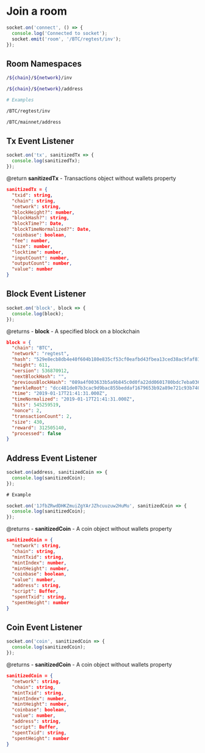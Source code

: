 # Join a room

```javascript
socket.on('connect', () => {
  console.log('Connected to socket');
  socket.emit('room', '/BTC/regtest/inv');
});
```

## Room Namespaces

```sh
/${chain}/${network}/inv

/${chain}/${network}/address

# Examples

/BTC/regtest/inv

/BTC/mainnet/address
```

## Tx Event Listener

```javascript
socket.on('tx', sanitizedTx => {
  console.log(sanitizedTx);
});
```

@return **sanitizedTx** - Transactions object without wallets property

```json
sanitizedTx = {
  "txid": string,
  "chain": string,
  "network": string,
  "blockHeight?": number,
  "blockHash?": string,
  "blockTime?": Date,
  "blockTimeNormalized?": Date,
  "coinbase": boolean,
  "fee": number,
  "size": number,
  "locktime": number,
  "inputCount": number,
  "outputCount": number,
  "value": number
}
```

## Block Event Listener

```javascript
socket.on('block', block => {
  console.log(block);
});
```

@returns - **block** - A specified block on a blockchain

```json
block = {
  "chain": "BTC",
  "network": "regtest",
  "hash": "529e8ecb8db4e40f604b180e835cf53cf0eafbd43fbea13ced38ac9faf819560",
  "height": 611,
  "version": 536870912,
  "nextBlockHash": "",
  "previousBlockHash": "089a4f003633b5a9b845c0d0fa22dd0601780bdc7eba0367ae89d11809552cd7",
  "merkleRoot": "dcc481de07b3cac9d9bac855beddaf1679653b92a89e721c93b740d6d4f39ade",
  "time": "2019-01-17T21:41:31.000Z",
  "timeNormalized": "2019-01-17T21:41:31.000Z",
  "bits": 545259519,
  "nonce": 2,
  "transactionCount": 2,
  "size": 430,
  "reward": 312505140,
  "processed": false
}
```

## Address Event Listener

```javascript
socket.on(address, sanitizedCoin => {
  console.log(sanitizedCoin);
});

# Example

socket.on('1JfbZRwdDHKZmuiZgYArJZhcuuzuw2HuMu', sanitizedCoin => {
  console.log(sanitizedCoin);
});
```

@returns - **sanitizedCoin** - A coin object without wallets property

```json
sanitizedCoin = {
  "network": string,
  "chain": string,
  "mintTxid": string,
  "mintIndex": number,
  "mintHeight": number,
  "coinbase": boolean,
  "value": number,
  "address": string,
  "script": Buffer,
  "spentTxid": string,
  "spentHeight": number
}
```

## Coin Event Listener

```javascript
socket.on('coin', sanitizedCoin => {
  console.log(sanitizedCoin);
});
```

@returns - **sanitizedCoin** - A coin object without wallets property

```json
sanitizedCoin = {
  "network": string,
  "chain": string,
  "mintTxid": string,
  "mintIndex": number,
  "mintHeight": number,
  "coinbase": boolean,
  "value": number,
  "address": string,
  "script": Buffer,
  "spentTxid": string,
  "spentHeight": number
}
```